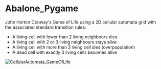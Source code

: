 # Abalone_Pygame
John Horton Conway's Game of Life using a 2D cellular automata grid with the associated standard transition rules:

- A living cell with fewer than 2 living neighbours dies
- A living cell with 2 or 3 living neighbours stays alive
- A living cell with more than 3 living cell dies (overpopulation)
- A dead cell with exactly 3 living cells becomes alive


![CellularAutomata_GameOfLife](gif/cells_stack.gif)
